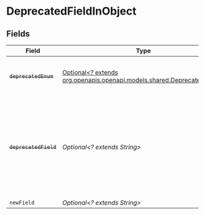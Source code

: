 # DeprecatedFieldInObject


## Fields

| Field                                                                                                                                         | Type                                                                                                                                          | Required                                                                                                                                      | Description                                                                                                                                   |
| --------------------------------------------------------------------------------------------------------------------------------------------- | --------------------------------------------------------------------------------------------------------------------------------------------- | --------------------------------------------------------------------------------------------------------------------------------------------- | --------------------------------------------------------------------------------------------------------------------------------------------- |
| ~~`deprecatedEnum`~~                                                                                                                          | [Optional<? extends org.openapis.openapi.models.shared.DeprecatedEnum>](../../models/shared/DeprecatedEnum.md)                                | :heavy_minus_sign:                                                                                                                            | : warning: ** DEPRECATED **: This enum is deprecated.                                                                                         |
| ~~`deprecatedField`~~                                                                                                                         | *Optional<? extends String>*                                                                                                                  | :heavy_minus_sign:                                                                                                                            | : warning: ** DEPRECATED **: This will be removed in a future release, please migrate away from it as soon as possible. Use newField instead. |
| `newField`                                                                                                                                    | *Optional<? extends String>*                                                                                                                  | :heavy_minus_sign:                                                                                                                            | N/A                                                                                                                                           |